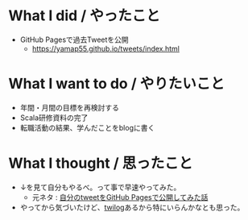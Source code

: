 # What I did / やったこと
- GitHub Pagesで過去Tweetを公開
  - https://yamap55.github.io/tweets/index.html


# What I want to do / やりたいこと
- 年間・月間の目標を再検討する
- Scala研修資料の完了
- 転職活動の結果、学んだことをblogに書く

# What I thought / 思ったこと
- ↓を見て自分もやるべ。って事で早速やってみた。
  - 元ネタ : [自分のtweetをGitHub Pagesで公開してみた話](http://kwappa.hatenablog.com/entry/2017/10/01/120830)
- やってから気づいたけど、[twilog](http://twilog.org/yamap_55)あるから特にいらんかなとも思った。
